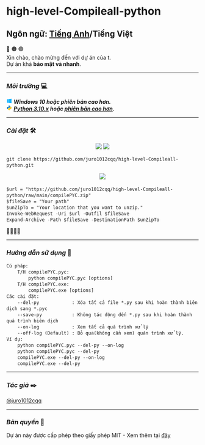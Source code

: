 # high-level-Compileall-python
## Ngôn ngữ: [<strong>Tiếng Anh</strong>](https://github.com/juro1012cqq/high-level-Compileall-python/)/<strong>Tiếng Việt</strong>

:red_circle: :orange_circle: :green_circle:
<br/>Xin chào, chào mừng đến với dự án của t.
<br/>Dự án khá <strong>bảo mật và nhanh</strong>.
<br/>

---

### <strong><i>Môi trường</i></strong> :computer:
![Window 10 icon](/Image/icons8-windows-10-15.png) ***Windows 10 hoặc phiên bản cao hơn.***
<br/>
![Python icon](/Image/icons8-python-15.png) ***[Python 3.10.x](https://www.python.org/ftp/python/3.10.2/python-3.10.2-amd64.exe) hoặc [phiên bản cao hơn](https://www.python.org/downloads/).***
<br/>

---

### <strong><i>Cài đặt</i></strong> :hammer_and_wrench:
<div align="center">
<a href="#CMD" title="Command Prompt"><image src="https://github.com/juro1012cqq/high-level-Compileall-python/blob/main/Image/icons8-command-line-50.png"/></a>
<a href="https://git.com" title="Git"><image src="https://github.com/juro1012cqq/high-level-Compileall-python/blob/main/Image/icons8-git-50.png"/></a>
</div>


```PS1
git clone https://github.com/juro1012cqq/high-level-Compileall-python.git
```

<div align="center">
<a href="#CMD" title="Windows PowerShell"><image src="https://github.com/juro1012cqq/high-level-Compileall-python/blob/main/Image/icons8-powershell-50.png"/></a>
</div>

```PS1
$url = "https://github.com/juro1012cqq/high-level-Compileall-python/raw/main/compilePYC.zip"
$fileSave = "Your path"
$unZipTo = "Your location that you want to unzip."
Invoke-WebRequest -Uri $url -Outfil $fileSave
Expand-Archive -Path $fileSave -DestinationPath $unZipTo
```
:gift::tada::tada::tada:
<br/>

---
### <strong><i>Hướng dẫn sử dụng</i></strong> :blue_book:

```text
Cú pháp:
    T/H compilePYC.pyc:
        python compilePYC.pyc [options]
    T/H compilePYC.exe:
        compilePYC.exe [options]
Các cài đặt:
    --del-py            : Xóa tất cả file *.py sau khi hoàn thành biên dịch sang *.pyc
    --save-py           : Không tác động đến *.py sau khi hoàn thành quá trình biên dịch
    --on-log            : Xem tất cả quá trình xử lý
    --off-log (Default) : Bỏ qua(không cần xem) quán trình xử lý.
Ví dụ:
    python compilePYC.pyc --del-py --on-log
    python compilePYC.pyc --del-py
    compilePYC.exe --del-py --on-log
    compilePYC.exe --del-py
```

---

### <strong><i>Tác giả</i></strong> :black_nib:
[@juro1012cqq](https://github.com/juro1012cqq)

---

### <strong><i>Bản quyền</i></strong> :page_with_curl:

Dự án này được cấp phép theo giấy phép MIT - Xem thêm tại [đây](https://github.com/juro1012cqq/high-level-Compileall-python/blob/b9ea12fabd463907b0a5d0e040b233a26b3dc565/LICENSE)
